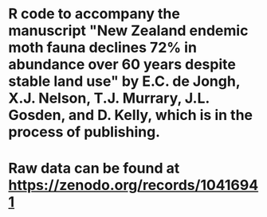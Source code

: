 # R code to accompany the manuscript "New Zealand endemic moth fauna declines 72% in abundance over 60 years despite stable land use" by E.C. de Jongh, X.J. Nelson, T.J. Murrary, J.L. Gosden, and D. Kelly, which is in the process of publishing.
# Raw data can be found at https://zenodo.org/records/10416941
